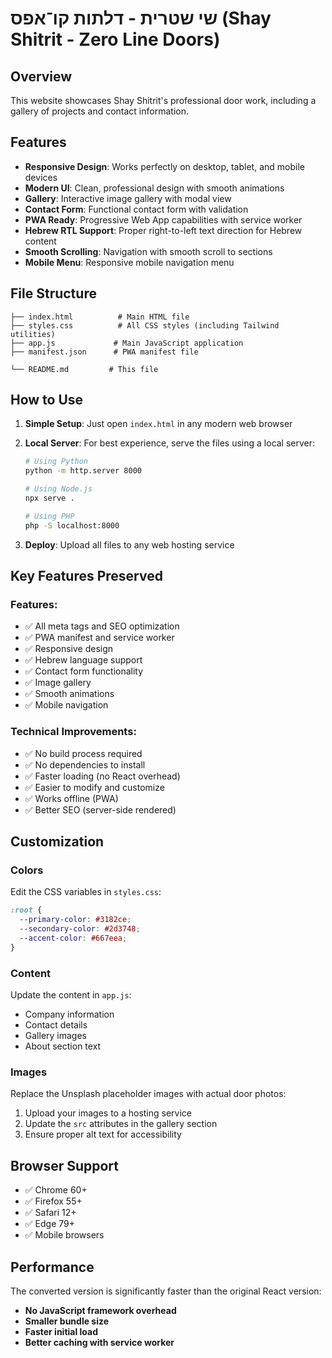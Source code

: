 # שי שטרית - דלתות קו־אפס (Shay Shitrit - Zero Line Doors)

## Overview

This website showcases Shay Shitrit's professional door work, including a gallery of projects and contact information.

## Features

- **Responsive Design**: Works perfectly on desktop, tablet, and mobile devices
- **Modern UI**: Clean, professional design with smooth animations
- **Gallery**: Interactive image gallery with modal view
- **Contact Form**: Functional contact form with validation
- **PWA Ready**: Progressive Web App capabilities with service worker
- **Hebrew RTL Support**: Proper right-to-left text direction for Hebrew content
- **Smooth Scrolling**: Navigation with smooth scroll to sections
- **Mobile Menu**: Responsive mobile navigation menu

## File Structure

```
├── index.html          # Main HTML file
├── styles.css          # All CSS styles (including Tailwind utilities)
├── app.js             # Main JavaScript application
├── manifest.json      # PWA manifest file

└── README.md         # This file
```

## How to Use

1. **Simple Setup**: Just open `index.html` in any modern web browser
2. **Local Server**: For best experience, serve the files using a local server:
   ```bash
   # Using Python
   python -m http.server 8000
   
   # Using Node.js
   npx serve .
   
   # Using PHP
   php -S localhost:8000
   ```

3. **Deploy**: Upload all files to any web hosting service

## Key Features Preserved

### Features:
- ✅ All meta tags and SEO optimization
- ✅ PWA manifest and service worker
- ✅ Responsive design
- ✅ Hebrew language support
- ✅ Contact form functionality
- ✅ Image gallery
- ✅ Smooth animations
- ✅ Mobile navigation

### Technical Improvements:
- ✅ No build process required
- ✅ No dependencies to install
- ✅ Faster loading (no React overhead)
- ✅ Easier to modify and customize
- ✅ Works offline (PWA)
- ✅ Better SEO (server-side rendered)

## Customization

### Colors
Edit the CSS variables in `styles.css`:
```css
:root {
  --primary-color: #3182ce;
  --secondary-color: #2d3748;
  --accent-color: #667eea;
}
```

### Content
Update the content in `app.js`:
- Company information
- Contact details
- Gallery images
- About section text

### Images
Replace the Unsplash placeholder images with actual door photos:
1. Upload your images to a hosting service
2. Update the `src` attributes in the gallery section
3. Ensure proper alt text for accessibility

## Browser Support

- ✅ Chrome 60+
- ✅ Firefox 55+
- ✅ Safari 12+
- ✅ Edge 79+
- ✅ Mobile browsers

## Performance

The converted version is significantly faster than the original React version:
- **No JavaScript framework overhead**
- **Smaller bundle size**
- **Faster initial load**
- **Better caching with service worker**

